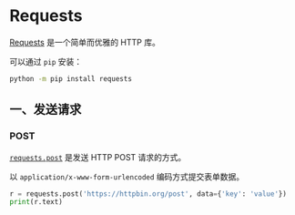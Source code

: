 # Requests

[Requests](https://github.com/psf/requests) 是一个简单而优雅的 HTTP 库。

可以通过 `pip` 安装：

```sh
python -m pip install requests
```

## 一、发送请求

### POST

[`requests.post`](https://requests.readthedocs.io/en/latest/api/#requests.post) 是发送 HTTP POST 请求的方式。

以 `application/x-www-form-urlencoded` 编码方式提交表单数据。

```python
r = requests.post('https://httpbin.org/post', data={'key': 'value'})
print(r.text)
```

